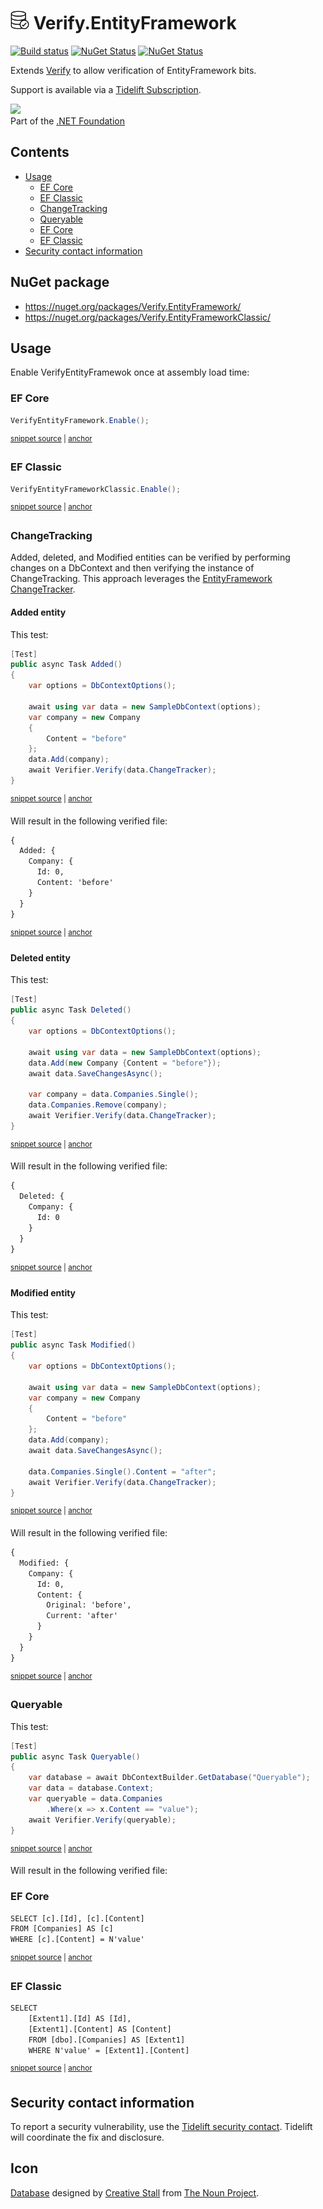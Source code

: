 <!--
GENERATED FILE - DO NOT EDIT
This file was generated by [MarkdownSnippets](https://github.com/SimonCropp/MarkdownSnippets).
Source File: /readme.source.md
To change this file edit the source file and then run MarkdownSnippets.
-->

# <img src="/src/icon.png" height="30px"> Verify.EntityFramework

[![Build status](https://ci.appveyor.com/api/projects/status/g6njwv0aox62atu0?svg=true)](https://ci.appveyor.com/project/SimonCropp/verify-entityframework)
[![NuGet Status](https://img.shields.io/nuget/v/Verify.EntityFramework.svg)](https://www.nuget.org/packages/Verify.EntityFramework/)
[![NuGet Status](https://img.shields.io/nuget/v/Verify.EntityFrameworkClassic.svg)](https://www.nuget.org/packages/Verify.EntityFrameworkClassic/)

Extends [Verify](https://github.com/VerifyTests/Verify) to allow verification of EntityFramework bits.

Support is available via a [Tidelift Subscription](https://tidelift.com/subscription/pkg/nuget-verify?utm_source=nuget-verify&utm_medium=referral&utm_campaign=enterprise).

<a href='https://dotnetfoundation.org' alt='Part of the .NET Foundation'><img src='https://raw.githubusercontent.com/VerifyTests/Verify/master/docs/dotNetFoundation.svg' height='30px'></a><br>
Part of the <a href='https://dotnetfoundation.org' alt=''>.NET Foundation</a>

<!-- toc -->
## Contents

  * [Usage](#usage)
    * [EF Core](#ef-core)
    * [EF Classic](#ef-classic)
    * [ChangeTracking](#changetracking)
    * [Queryable](#queryable)
    * [EF Core](#ef-core-1)
    * [EF Classic](#ef-classic-1)
  * [Security contact information](#security-contact-information)<!-- endtoc -->


## NuGet package

 * https://nuget.org/packages/Verify.EntityFramework/
 * https://nuget.org/packages/Verify.EntityFrameworkClassic/


## Usage

Enable VerifyEntityFramewok once at assembly load time:


### EF Core

<!-- snippet: EnableCore -->
<a id='snippet-enablecore'></a>
```cs
VerifyEntityFramework.Enable();
```
<sup><a href='/src/Verify.EntityFramework.Tests/CoreTests.cs#L152-L156' title='File snippet `enablecore` was extracted from'>snippet source</a> | <a href='#snippet-enablecore' title='Navigate to start of snippet `enablecore`'>anchor</a></sup>
<!-- endsnippet -->


### EF Classic

<!-- snippet: EnableClassic -->
<a id='snippet-enableclassic'></a>
```cs
VerifyEntityFrameworkClassic.Enable();
```
<sup><a href='/src/Verify.EntityFrameworkClassic.Tests/ClassicTests.cs#L137-L141' title='File snippet `enableclassic` was extracted from'>snippet source</a> | <a href='#snippet-enableclassic' title='Navigate to start of snippet `enableclassic`'>anchor</a></sup>
<!-- endsnippet -->


### ChangeTracking

Added, deleted, and Modified entities can be verified by performing changes on a DbContext and then verifying the instance of ChangeTracking. This approach leverages the [EntityFramework ChangeTracker](https://docs.microsoft.com/en-us/dotnet/api/microsoft.entityframeworkcore.changetracking.changetracker).


#### Added entity

This test:

<!-- snippet: Added -->
<a id='snippet-added'></a>
```cs
[Test]
public async Task Added()
{
    var options = DbContextOptions();

    await using var data = new SampleDbContext(options);
    var company = new Company
    {
        Content = "before"
    };
    data.Add(company);
    await Verifier.Verify(data.ChangeTracker);
}
```
<sup><a href='/src/Verify.EntityFramework.Tests/CoreTests.cs#L12-L28' title='File snippet `added` was extracted from'>snippet source</a> | <a href='#snippet-added' title='Navigate to start of snippet `added`'>anchor</a></sup>
<!-- endsnippet -->

Will result in the following verified file:

<!-- snippet: CoreTests.Added.verified.txt -->
<a id='snippet-CoreTests.Added.verified.txt'></a>
```txt
{
  Added: {
    Company: {
      Id: 0,
      Content: 'before'
    }
  }
}
```
<sup><a href='/src/Verify.EntityFramework.Tests/CoreTests.Added.verified.txt#L1-L8' title='File snippet `CoreTests.Added.verified.txt` was extracted from'>snippet source</a> | <a href='#snippet-CoreTests.Added.verified.txt' title='Navigate to start of snippet `CoreTests.Added.verified.txt`'>anchor</a></sup>
<!-- endsnippet -->


#### Deleted entity

This test:

<!-- snippet: Deleted -->
<a id='snippet-deleted'></a>
```cs
[Test]
public async Task Deleted()
{
    var options = DbContextOptions();

    await using var data = new SampleDbContext(options);
    data.Add(new Company {Content = "before"});
    await data.SaveChangesAsync();

    var company = data.Companies.Single();
    data.Companies.Remove(company);
    await Verifier.Verify(data.ChangeTracker);
}
```
<sup><a href='/src/Verify.EntityFramework.Tests/CoreTests.cs#L30-L46' title='File snippet `deleted` was extracted from'>snippet source</a> | <a href='#snippet-deleted' title='Navigate to start of snippet `deleted`'>anchor</a></sup>
<!-- endsnippet -->

Will result in the following verified file:

<!-- snippet: CoreTests.Deleted.verified.txt -->
<a id='snippet-CoreTests.Deleted.verified.txt'></a>
```txt
{
  Deleted: {
    Company: {
      Id: 0
    }
  }
}
```
<sup><a href='/src/Verify.EntityFramework.Tests/CoreTests.Deleted.verified.txt#L1-L7' title='File snippet `CoreTests.Deleted.verified.txt` was extracted from'>snippet source</a> | <a href='#snippet-CoreTests.Deleted.verified.txt' title='Navigate to start of snippet `CoreTests.Deleted.verified.txt`'>anchor</a></sup>
<!-- endsnippet -->


#### Modified entity

This test:

<!-- snippet: Modified -->
<a id='snippet-modified'></a>
```cs
[Test]
public async Task Modified()
{
    var options = DbContextOptions();

    await using var data = new SampleDbContext(options);
    var company = new Company
    {
        Content = "before"
    };
    data.Add(company);
    await data.SaveChangesAsync();

    data.Companies.Single().Content = "after";
    await Verifier.Verify(data.ChangeTracker);
}
```
<sup><a href='/src/Verify.EntityFramework.Tests/CoreTests.cs#L48-L67' title='File snippet `modified` was extracted from'>snippet source</a> | <a href='#snippet-modified' title='Navigate to start of snippet `modified`'>anchor</a></sup>
<!-- endsnippet -->

Will result in the following verified file:

<!-- snippet: CoreTests.Modified.verified.txt -->
<a id='snippet-CoreTests.Modified.verified.txt'></a>
```txt
{
  Modified: {
    Company: {
      Id: 0,
      Content: {
        Original: 'before',
        Current: 'after'
      }
    }
  }
}
```
<sup><a href='/src/Verify.EntityFramework.Tests/CoreTests.Modified.verified.txt#L1-L11' title='File snippet `CoreTests.Modified.verified.txt` was extracted from'>snippet source</a> | <a href='#snippet-CoreTests.Modified.verified.txt' title='Navigate to start of snippet `CoreTests.Modified.verified.txt`'>anchor</a></sup>
<!-- endsnippet -->


### Queryable

This test:

<!-- snippet: Queryable -->
<a id='snippet-queryable'></a>
```cs
[Test]
public async Task Queryable()
{
    var database = await DbContextBuilder.GetDatabase("Queryable");
    var data = database.Context;
    var queryable = data.Companies
        .Where(x => x.Content == "value");
    await Verifier.Verify(queryable);
}
```
<sup><a href='/src/Verify.EntityFramework.Tests/CoreTests.cs#L128-L140' title='File snippet `queryable` was extracted from'>snippet source</a> | <a href='#snippet-queryable' title='Navigate to start of snippet `queryable`'>anchor</a></sup>
<!-- endsnippet -->

Will result in the following verified file:


### EF Core

<!-- snippet: CoreTests.Queryable.verified.txt -->
<a id='snippet-CoreTests.Queryable.verified.txt'></a>
```txt
SELECT [c].[Id], [c].[Content]
FROM [Companies] AS [c]
WHERE [c].[Content] = N'value'
```
<sup><a href='/src/Verify.EntityFramework.Tests/CoreTests.Queryable.verified.txt#L1-L3' title='File snippet `CoreTests.Queryable.verified.txt` was extracted from'>snippet source</a> | <a href='#snippet-CoreTests.Queryable.verified.txt' title='Navigate to start of snippet `CoreTests.Queryable.verified.txt`'>anchor</a></sup>
<!-- endsnippet -->


### EF Classic

<!-- snippet: ClassicTests.Queryable.verified.txt -->
<a id='snippet-ClassicTests.Queryable.verified.txt'></a>
```txt
SELECT 
    [Extent1].[Id] AS [Id], 
    [Extent1].[Content] AS [Content]
    FROM [dbo].[Companies] AS [Extent1]
    WHERE N'value' = [Extent1].[Content]
```
<sup><a href='/src/Verify.EntityFrameworkClassic.Tests/ClassicTests.Queryable.verified.txt#L1-L5' title='File snippet `ClassicTests.Queryable.verified.txt` was extracted from'>snippet source</a> | <a href='#snippet-ClassicTests.Queryable.verified.txt' title='Navigate to start of snippet `ClassicTests.Queryable.verified.txt`'>anchor</a></sup>
<!-- endsnippet -->


## Security contact information

To report a security vulnerability, use the [Tidelift security contact](https://tidelift.com/security). Tidelift will coordinate the fix and disclosure.


## Icon

[Database](https://thenounproject.com/term/database/310841/) designed by [Creative Stall](https://thenounproject.com/creativestall/) from [The Noun Project](https://thenounproject.com/creativepriyanka).

